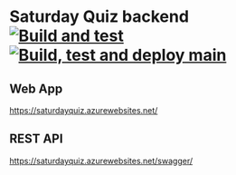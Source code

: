 # Saturday Quiz backend [![Build and test](https://github.com/markwhitaker/saturday-quiz-web/actions/workflows/build-and-test.yml/badge.svg)](https://github.com/markwhitaker/saturday-quiz-web/actions/workflows/build-and-test.yml) [![Build, test and deploy main](https://github.com/markwhitaker/saturday-quiz-web/actions/workflows/build-test-and-deploy-main.yml/badge.svg)](https://github.com/markwhitaker/saturday-quiz-web/actions/workflows/build-test-and-deploy-main.yml)

## Web App

https://saturdayquiz.azurewebsites.net/

## REST API

https://saturdayquiz.azurewebsites.net/swagger/
